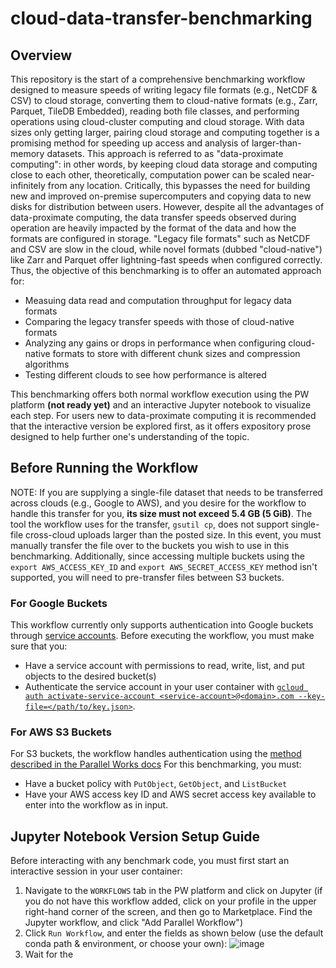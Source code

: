 # cloud-data-transfer-benchmarking
## Overview
This repository is the start of a comprehensive benchmarking workflow designed to measure speeds of writing legacy file formats (e.g., NetCDF & CSV) to cloud storage, converting them to cloud-native formats (e.g., Zarr, Parquet, TileDB Embedded), reading both file classes, and performing operations using cloud-cluster computing and cloud storage. With data sizes only getting larger, pairing cloud storage and computing together is a promising method for speeding up access and analysis of larger-than-memory datasets. This approach is referred to as "data-proximate computing": in other words, by keeping cloud data storage and computing close to each other, theoretically, computation power can be scaled near-infinitely from any location. Critically, this bypasses the need for building new and improved on-premise supercomputers and copying data to new disks for distribution between users. However, despite all the advantages of data-proximate computing, the data transfer speeds observed during operation are heavily impacted by the format of the data and how the formats are configured in storage. "Legacy file formats" such as NetCDF and CSV are slow in the cloud, while novel formats (dubbed "cloud-native") like Zarr and Parquet offer lightning-fast speeds when configured correctly. Thus, the objective of this benchmarking is to offer an automated approach for:

- Measuing data read and computation throughput for legacy data formats
- Comparing the legacy transfer speeds with those of cloud-native formats
- Analyzing any gains or drops in performance when configuring cloud-native formats to store with different chunk sizes and compression algorithms
- Testing different clouds to see how performance is altered

This benchmarking offers both normal workflow execution using the PW platform **(not ready yet)** and an interactive Jupyter notebook to visualize each step. For users new to data-proximate computing it is recommended that the interactive version be explored first, as it offers expository prose designed to help further one's understanding of the topic.

## Before Running the Workflow

NOTE: If you are supplying a single-file dataset that needs to be transferred across clouds (e.g., Google to AWS), and you desire for the workflow to handle this transfer for you, **its size must not exceed 5.4 GB (5 GiB)**. The tool the workflow uses for the transfer, `gsutil cp`, does not support single-file cross-cloud uploads larger than the posted size. In this event, you must manually transfer the file over to the buckets you wish to use in this benchmarking. Additionally, since accessing multiple buckets using the `export AWS_ACCESS_KEY_ID` and `export AWS_SECRET_ACCESS_KEY` method isn't supported, you will need to pre-transfer files between S3 buckets.

### For Google Buckets
This workflow currently only supports authentication into Google buckets through [service accounts](https://cloud.google.com/iam/docs/service-account-overview). Before executing the workflow, you must make sure that you:
 - Have a service account with permissions to read, write, list, and put objects to the desired bucket(s)
 - Authenticate the service account in your user container with [`gcloud auth activate-service-account <service-account>@<domain>.com --key-file=</path/to/key.json>`](https://cloud.google.com/sdk/gcloud/reference/auth/activate-service-account).

### For AWS S3 Buckets
For S3 buckets, the workflow handles authentication using the [method described in the Parallel Works docs](https://docs.parallel.works/storage/transferring-data-aws)  For this benchmarking, you must:
- Have a bucket policy with `PutObject`, `GetObject`, and `ListBucket`
- Have your AWS access key ID and AWS secret access key available to enter into the workflow as in input.

## Jupyter Notebook Version Setup Guide
Before interacting with any benchmark code, you must first start an interactive session in your user container:
1. Navigate to the `WORKFLOWS` tab in the PW platform and click on Jupyter (if you do not have this workflow added, click on your profile in the upper right-hand corner of the screen, and then go to Marketplace. Find the Jupyter workflow, and click "Add Parallel Workflow")
2. Click `Run Workflow`, and enter the fields as shown below (use the default conda path & environment, or choose your own):
![image](image.png)
3. Wait for the 